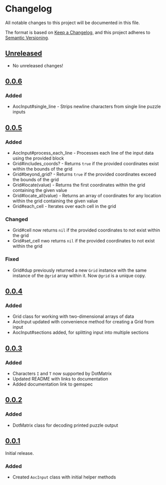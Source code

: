 # Changelog
All notable changes to this project will be documented in this file.

The format is based on [Keep a Changelog](https://keepachangelog.com/en/1.0.0/),
and this project adheres to [Semantic Versioning](https://semver.org/spec/v2.0.0.html).

## [Unreleased]
- No unreleased changes!

## [0.0.6]
### Added
- AocInput#single_line - Strips newline characters from single line puzzle inputs

## [0.0.5]
### Added
- AocInput#process_each_line - Processes each line of the input data using the provided block
- Grid#includes_coords? - Returns `true` if the provided coordinates exist within the bounds of the grid
- Grid#beyond_grid? - Returns `true` if the provided coordinates exceed the bounds of the grid
- Grid#locate(value) - Returns the first coordinates within the grid containing the given value
- Grid#locate_all(value) - Returns an array of coordinates for any location within the grid containing the given value
- Grid#each_cell - Iterates over each cell in the grid

### Changed
- Grid#cell now returns `nil` if the provided coordinates to not exist within the grid
- Grid#set_cell nwo returns `nil` if the provided coordinates to not exist within the grid

### Fixed
- Grid#dup previously returned a new `Grid` instance with the same instance of the `@grid` array within it. Now `@grid` is a unique copy.

## [0.0.4]
### Added
- Grid class for working with two-dimensional arrays of data
- AocInput updated with convenience method for creating a Grid from input
- AocInput#sections added, for splitting input into multiple sections

## [0.0.3]
### Added
- Characters `I` and `T` now supported by DotMatrix
- Updated README with links to documentation
- Added documentation link to gemspec

## [0.0.2]
### Added
- DotMatrix class for decoding printed puzzle output

## [0.0.1]
Initial release.

### Added
- Created `AocInput` class with initial helper methods

[Unreleased]: https://github.com/pacso/aoc_rb_helpers/compare/v0.0.6...HEAD
[0.0.6]: https://github.com/pacso/aoc_rb_helpers/compare/v0.0.5...v0.0.6
[0.0.5]: https://github.com/pacso/aoc_rb_helpers/compare/v0.0.4...v0.0.5
[0.0.4]: https://github.com/pacso/aoc_rb_helpers/compare/v0.0.3...v0.0.4
[0.0.3]: https://github.com/pacso/aoc_rb_helpers/compare/v0.0.2...v0.0.3
[0.0.2]: https://github.com/pacso/aoc_rb_helpers/compare/v0.0.1...v0.0.2
[0.0.1]: https://github.com/pacso/aoc_rb_helpers
